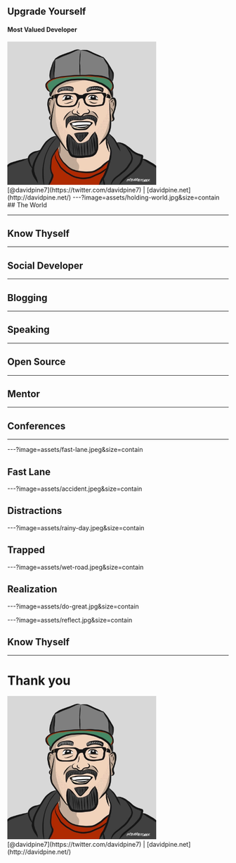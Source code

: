 ## Upgrade Yourself
#### Most Valued Developer
<img src="assets/me.jpg" height="325" />
<br />
[@davidpine7](https://twitter.com/davidpine7) | [davidpine.net](http://davidpine.net/)
---?image=assets/holding-world.jpg&size=contain
## <span class="orange black-shadow">The World</span>

---
## <span class="orange black-shadow">Know Thyself</span>
---
## <span class="orange black-shadow">Social Developer</span>
---
## <span class="orange black-shadow">Blogging</span>
---
## <span class="orange black-shadow">Speaking</span>
---
## <span class="orange black-shadow">Open Source</span>
---
## <span class="orange black-shadow">Mentor</span>
---
## <span class="orange black-shadow">Conferences</span>
---

---?image=assets/fast-lane.jpeg&size=contain
## <span class="black-shadow">Fast Lane</span>

---?image=assets/accident.jpeg&size=contain
## <span class="orange black-shadow">Distractions</span>

---?image=assets/rainy-day.jpeg&size=contain
## <span class="orange black-shadow">Trapped</span>

---?image=assets/wet-road.jpeg&size=contain
## <span class="orange black-shadow">Realization</span>

---?image=assets/do-great.jpg&size=contain

---?image=assets/reflect.jpg&size=contain
## <span class="orange black-shadow">Know Thyself</span>

---
# Thank you
<img src="assets/me.jpg" height="325" />
<br/>
[@davidpine7](https://twitter.com/davidpine7) | [davidpine.net](http://davidpine.net/)
